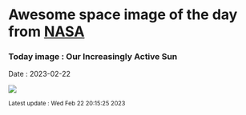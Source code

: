 
# Awesome space image of the day from [NASA](https://api.nasa.gov/)

### Today image : Our Increasingly Active Sun
Date : 2023-02-22

![](https://apod.nasa.gov/apod/image/2302/SunHalphaC_Ergun_960.jpg)

<small>Latest update : Wed Feb 22 20:15:25 2023</small>
        